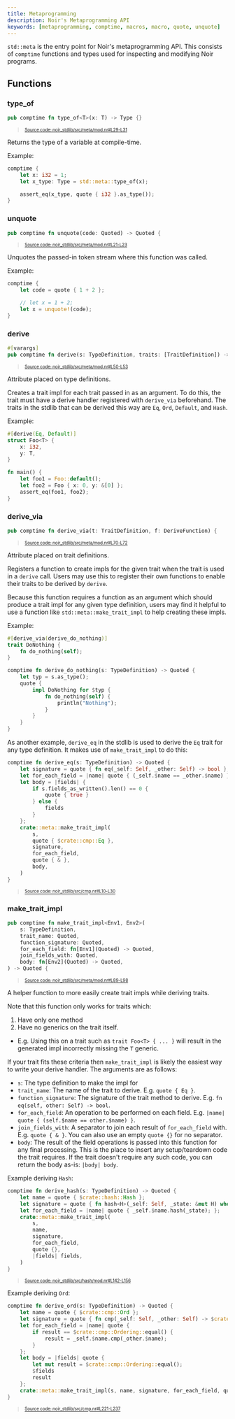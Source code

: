 ```yaml
---
title: Metaprogramming
description: Noir's Metaprogramming API
keywords: [metaprogramming, comptime, macros, macro, quote, unquote]
---
```


`std::meta` is the entry point for Noir's metaprogramming API. This consists of `comptime` functions
and types used for inspecting and modifying Noir programs.

## Functions

### type_of

```rust title="type_of" showLineNumbers 
pub comptime fn type_of<T>(x: T) -> Type {}
```
> <sup><sub><a href="https://github.com/noir-lang/noir/blob/master/noir_stdlib/src/meta/mod.nr#L29-L31" target="_blank" rel="noopener noreferrer">Source code: noir_stdlib/src/meta/mod.nr#L29-L31</a></sub></sup>


Returns the type of a variable at compile-time.

Example:
```rust
comptime {
    let x: i32 = 1;
    let x_type: Type = std::meta::type_of(x);

    assert_eq(x_type, quote { i32 }.as_type());
}
```

### unquote

```rust title="unquote" showLineNumbers 
pub comptime fn unquote(code: Quoted) -> Quoted {
```
> <sup><sub><a href="https://github.com/noir-lang/noir/blob/master/noir_stdlib/src/meta/mod.nr#L21-L23" target="_blank" rel="noopener noreferrer">Source code: noir_stdlib/src/meta/mod.nr#L21-L23</a></sub></sup>


Unquotes the passed-in token stream where this function was called.

Example:
```rust
comptime {
    let code = quote { 1 + 2 };

    // let x = 1 + 2;
    let x = unquote!(code);
}
```

### derive

```rust title="derive" showLineNumbers 
#[varargs]
pub comptime fn derive(s: TypeDefinition, traits: [TraitDefinition]) -> Quoted {
```
> <sup><sub><a href="https://github.com/noir-lang/noir/blob/master/noir_stdlib/src/meta/mod.nr#L50-L53" target="_blank" rel="noopener noreferrer">Source code: noir_stdlib/src/meta/mod.nr#L50-L53</a></sub></sup>


Attribute placed on type definitions.

Creates a trait impl for each trait passed in as an argument.
To do this, the trait must have a derive handler registered
with `derive_via` beforehand. The traits in the stdlib that
can be derived this way are `Eq`, `Ord`, `Default`, and `Hash`.

Example:
```rust
#[derive(Eq, Default)]
struct Foo<T> {
    x: i32,
    y: T,
}

fn main() {
    let foo1 = Foo::default();
    let foo2 = Foo { x: 0, y: &[0] };
    assert_eq(foo1, foo2);
}
```

### derive_via

```rust title="derive_via_signature" showLineNumbers 
pub comptime fn derive_via(t: TraitDefinition, f: DeriveFunction) {
```
> <sup><sub><a href="https://github.com/noir-lang/noir/blob/master/noir_stdlib/src/meta/mod.nr#L70-L72" target="_blank" rel="noopener noreferrer">Source code: noir_stdlib/src/meta/mod.nr#L70-L72</a></sub></sup>


Attribute placed on trait definitions.

Registers a function to create impls for the given trait
when the trait is used in a `derive` call. Users may use
this to register their own functions to enable their traits
to be derived by `derive`.

Because this function requires a function as an argument which
should produce a trait impl for any given type definition, users may find
it helpful to use a function like `std::meta::make_trait_impl` to
help creating these impls.

Example:
```rust
#[derive_via(derive_do_nothing)]
trait DoNothing {
    fn do_nothing(self);
}

comptime fn derive_do_nothing(s: TypeDefinition) -> Quoted {
    let typ = s.as_type();
    quote {
        impl DoNothing for $typ {
            fn do_nothing(self) {
                println("Nothing");
            }
        }
    }
}
```

As another example, `derive_eq` in the stdlib is used to derive the `Eq`
trait for any type definition. It makes use of `make_trait_impl` to do this:

```rust title="derive_eq" showLineNumbers 
comptime fn derive_eq(s: TypeDefinition) -> Quoted {
    let signature = quote { fn eq(_self: Self, _other: Self) -> bool };
    let for_each_field = |name| quote { (_self.$name == _other.$name) };
    let body = |fields| {
        if s.fields_as_written().len() == 0 {
            quote { true }
        } else {
            fields
        }
    };
    crate::meta::make_trait_impl(
        s,
        quote { $crate::cmp::Eq },
        signature,
        for_each_field,
        quote { & },
        body,
    )
}
```
> <sup><sub><a href="https://github.com/noir-lang/noir/blob/master/noir_stdlib/src/cmp.nr#L10-L30" target="_blank" rel="noopener noreferrer">Source code: noir_stdlib/src/cmp.nr#L10-L30</a></sub></sup>


### make_trait_impl

```rust title="make_trait_impl" showLineNumbers 
pub comptime fn make_trait_impl<Env1, Env2>(
    s: TypeDefinition,
    trait_name: Quoted,
    function_signature: Quoted,
    for_each_field: fn[Env1](Quoted) -> Quoted,
    join_fields_with: Quoted,
    body: fn[Env2](Quoted) -> Quoted,
) -> Quoted {
```
> <sup><sub><a href="https://github.com/noir-lang/noir/blob/master/noir_stdlib/src/meta/mod.nr#L89-L98" target="_blank" rel="noopener noreferrer">Source code: noir_stdlib/src/meta/mod.nr#L89-L98</a></sub></sup>


A helper function to more easily create trait impls while deriving traits.

Note that this function only works for traits which:
1. Have only one method
2. Have no generics on the trait itself.
  - E.g. Using this on a trait such as `trait Foo<T> { ... }` will result in the
    generated impl incorrectly missing the `T` generic.

If your trait fits these criteria then `make_trait_impl` is likely the easiest
way to write your derive handler. The arguments are as follows:

- `s`: The type definition to make the impl for
- `trait_name`: The name of the trait to derive. E.g. `quote { Eq }`.
- `function_signature`: The signature of the trait method to derive. E.g. `fn eq(self, other: Self) -> bool`.
- `for_each_field`: An operation to be performed on each field. E.g. `|name| quote { (self.$name == other.$name) }`.
- `join_fields_with`: A separator to join each result of `for_each_field` with.
  E.g. `quote { & }`. You can also use an empty `quote {}` for no separator.
- `body`: The result of the field operations is passed into this function for any final processing.
  This is the place to insert any setup/teardown code the trait requires. If the trait doesn't require
  any such code, you can return the body as-is: `|body| body`.

Example deriving `Hash`:

```rust title="derive_hash" showLineNumbers 
comptime fn derive_hash(s: TypeDefinition) -> Quoted {
    let name = quote { $crate::hash::Hash };
    let signature = quote { fn hash<H>(_self: Self, _state: &mut H) where H: $crate::hash::Hasher };
    let for_each_field = |name| quote { _self.$name.hash(_state); };
    crate::meta::make_trait_impl(
        s,
        name,
        signature,
        for_each_field,
        quote {},
        |fields| fields,
    )
}
```
> <sup><sub><a href="https://github.com/noir-lang/noir/blob/master/noir_stdlib/src/hash/mod.nr#L142-L156" target="_blank" rel="noopener noreferrer">Source code: noir_stdlib/src/hash/mod.nr#L142-L156</a></sub></sup>


Example deriving `Ord`:

```rust title="derive_ord" showLineNumbers 
comptime fn derive_ord(s: TypeDefinition) -> Quoted {
    let name = quote { $crate::cmp::Ord };
    let signature = quote { fn cmp(_self: Self, _other: Self) -> $crate::cmp::Ordering };
    let for_each_field = |name| quote {
        if result == $crate::cmp::Ordering::equal() {
            result = _self.$name.cmp(_other.$name);
        }
    };
    let body = |fields| quote {
        let mut result = $crate::cmp::Ordering::equal();
        $fields
        result
    };
    crate::meta::make_trait_impl(s, name, signature, for_each_field, quote {}, body)
}
```
> <sup><sub><a href="https://github.com/noir-lang/noir/blob/master/noir_stdlib/src/cmp.nr#L221-L237" target="_blank" rel="noopener noreferrer">Source code: noir_stdlib/src/cmp.nr#L221-L237</a></sub></sup>

